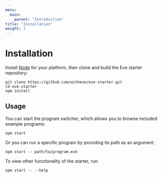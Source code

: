 ```yaml
---
menu:
  main:
    parent: "Introduction"
title: "Installation"
weight: 1
---
```


# Installation

Install [Node](https://nodejs.org/en/download/) for your platform, then clone and build the Eve starter repository:

```
git clone https://github.com/witheve/eve-starter.git
cd eve-starter
npm install
```

## Usage

You can start the program switcher, which allows you to browse included example programs:

```
npm start
```

Or you can run a specific program by providing its path as an argument:

```
npm start -- path/to/program.eve
```

To view other functionality of the starter, run

```
npm start -- --help
```